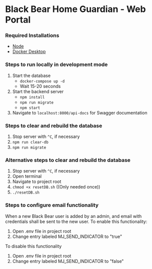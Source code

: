 # Black Bear Home Guardian - Web Portal

### **Required Installations**
* [Node](https://nodejs.org/)
* [Docker Desktop](https://www.docker.com/products/docker-desktop)

### **Steps to run locally in development mode**
1. Start the database
    * `docker-compose up -d`
    * Wait 15-20 seconds
1. Start the backend server
    * `npm install`
    * `npm run migrate`
    * `npm start`
1. Navigate to `localhost:8000/api-docs` for Swagger documentation

### **Steps to clear and rebuild the database**
1. Stop server with `^C`, if necessary
1. `npm run clear-db`
1. `npm run migrate`

### **Alternative steps to clear and rebuild the database**
1. Stop server with `^C`, if necessary
1. Open terminal
1. Navigate to project root
1. `chmod +x resetDB.sh` ((Only needed once))
1. `./resetDB.sh`

### **Steps to configure email functionality**
When a new Black Bear user is added by an admin, and email with credentials shall be sent to the new user.
To enable this functionality:
1. Open .env file in project root
1. Change entry labeled MJ_SEND_INDICATOR to "true"

To disable this functionality
1. Open .env file in project root
1. Change entry labeled MJ_SEND_INDICATOR to "false"